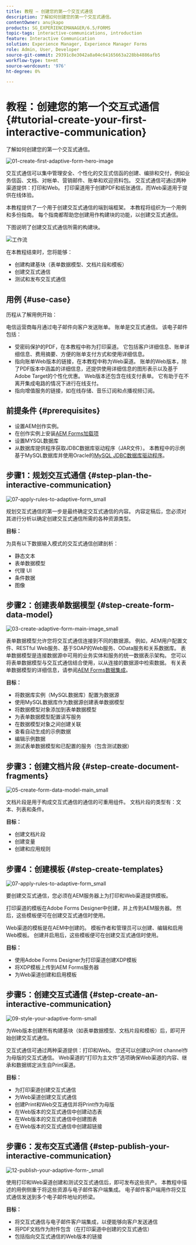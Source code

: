 ```yaml
---
title: 教程 — 创建您的第一个交互式通信
description: 了解如何创建您的第一个交互式通信。
contentOwner: anujkapo
products: SG_EXPERIENCEMANAGER/6.5/FORMS
topic-tags: interactive-communications, introduction
feature: Interactive Communication
solution: Experience Manager, Experience Manager Forms
role: Admin, User, Developer
source-git-commit: 29391c8e3042a8a04c64165663a228bb4886afb5
workflow-type: tm+mt
source-wordcount: '976'
ht-degree: 0%

---
```


# 教程：创建您的第一个交互式通信 {#tutorial-create-your-first-interactive-communication}

了解如何创建您的第一个交互式通信。

![01-create-first-adaptive-form-hero-image](assets/01-create-first-adaptive-form-hero-image.png)

交互式通信可以集中管理安全、个性化的交互式信函的创建、编排和交付，例如业务信函、文档、对帐单、营销邮件、账单和欢迎资料包。 交互式通信可通过两种渠道提供：打印和Web。 打印渠道用于创建PDF和纸张通信，而Web渠道用于提供在线体验。

本教程提供了一个用于创建交互式通信的端到端框架。 本教程将组织为一个用例和多份指南。 每个指南都帮助您创建用作构建块的功能，以创建交互式通信。

下图说明了创建交互式通信所需的构建块。

![工作流](assets/workflow.gif)

在本教程结束时，您将能够：

* 创建构建基块（表单数据模型、文档片段和模板）
* 创建交互式通信
* 测试和发布交互式通信

## 用例 {#use-case}

历程从了解用例开始：

电信运营商每月通过电子邮件向客户发送账单。 账单是交互式通信。 该电子邮件包括：

* 受密码保护的PDF，在本教程中称为打印渠道。 它包括客户详细信息、账单详细信息、费用摘要、方便的账单支付方式和使用详细信息。
* 指向账单Web版本的链接，在本教程中称为Web渠道。 账单的Web版本，除了PDF版本中涵盖的详细信息，还提供使用详细信息的图形表示以及基于Adobe Target的个性化优惠。 Web版本还包含在线支付表单。 它有助于在不离开集成电路的情况下进行在线支付。
* 指向增值服务的链接，如在线存储、音乐订阅和点播视频订阅。

## 前提条件 {#prerequisites}

* 设置AEM创作实例。
* 在创作实例上安装[AEM Forms加载项](/help/forms/using/installing-configuring-aem-forms-osgi.md)
* 设置MYSQL数据库
* 从数据库提供程序获取JDBC数据库驱动程序（JAR文件）。 本教程中的示例基于MySQL数据库并使用Oracle的[MySQL JDBC数据库驱动程序](https://dev.mysql.com/downloads/connector/j/5.1.html)。

## 步骤1：规划交互式通信 {#step-plan-the-interactive-communication}

![07-apply-rules-to-adaptive-form_small](assets/07-apply-rules-to-adaptive-form_small.png)

规划交互式通信的第一步是最终确定交互式通信的内容。 内容定稿后，您必须对其进行分析以确定创建交互式通信所需的各种资源类型。

**目标：**

为具有以下数据输入模式的交互式通信创建剖析：

* 静态文本
* 表单数据模型
* 代理 UI
* 条件数据
* 图像

[](/help/forms/using/planning-interactive-communications.md)

## 步骤2：创建表单数据模型 {#step-create-form-data-model}

![03-create-adaptive-form-main-image_small](assets/03-create-adaptive-form-main-image_small.png)

表单数据模型允许您将交互式通信连接到不同的数据源。 例如，AEM用户配置文件、RESTful Web服务、基于SOAP的Web服务、OData服务和关系数据库。 表单数据模型是连接数据源中可用的业务实体和服务的统一数据表示架构。 您可以将表单数据模型与交互式通信结合使用，以从连接的数据源中检索数据。 有关表单数据模型的详细信息，请参阅[AEM Forms数据集成](/help/forms/using/data-integration.md)。

**目标：**

* 将数据库实例（MySQL数据库）配置为数据源
* 使用MySQL数据库作为数据源创建表单数据模型
* 将数据模型对象添加到表单数据模型
* 为表单数据模型配置读写服务
* 在数据模型对象之间创建关联
* 查看自动生成的示例数据
* 编辑示例数据
* 测试表单数据模型和已配置的服务（包含测试数据）

[](/help/forms/using/create-form-data-model0.md)

## 步骤3：创建文档片段 {#step-create-document-fragments}

![05-create-form-data-model-main_small](assets/05-create-form-data-model-main_small.png)

文档片段是用于构成交互式通信的通信的可重用组件。 文档片段的类型有：文本、列表和条件。

**目标：**

* 创建文档片段
* 创建变量
* 创建和应用规则

[](/help/forms/using/create-document-fragments.md)

## 步骤4：创建模板 {#step-create-templates}

![07-apply-rules-to-adaptive-form_small](assets/07-apply-rules-to-adaptive-form_small.png)

要创建交互式通信，您必须在AEM服务器上为打印和Web渠道提供模板。

打印渠道的模板在Adobe Forms Designer中创建，并上传到AEM服务器。 然后，这些模板便可在创建交互式通信时使用。

Web渠道的模板是在AEM中创建的。 模板作者和管理员可以创建、编辑和启用Web模板。 创建并启用后，这些模板便可在创建交互式通信时使用。

**目标：**

* 使用Adobe Forms Designer为打印渠道创建XDP模板
* 将XDP模板上传到AEM Forms服务器
* 为Web渠道创建和启用模板

[](/help/forms/using/create-templates-print-web.md)

## 步骤5：创建交互式通信 {#step-create-an-interactive-communication}

![09-style-your-adaptive-form-small](assets/09-style-your-adaptive-form-small.png)

为Web版本创建所有构建基块（如表单数据模型、文档片段和模板）后，即可开始创建交互式通信。

交互式通信可通过两种渠道提供：打印和Web。 您还可以创建以Print channel作为母版的交互式通信。 Web渠道的“打印为主文件”选项确保Web渠道的内容、继承和数据绑定派生自Print渠道。

**目标：**

* 为打印渠道创建交互式通信
* 为Web渠道创建交互式通信
* 创建Print和Web交互通信并将Print作为母版
* 在Web版本的交互式通信中创建动态表
* 在Web版本的交互式通信中创建图表
* 在Web版本的交互式通信中创建超链接

[](/help/forms/using/create-interactive-communication0.md)

## 步骤6：发布交互式通信 {#step-publish-your-interactive-communication}

![12-publish-your-adaptive-form-_small](assets/12-publish-your-adaptive-form-_small.png)

使用打印和Web渠道创建和测试交互式通信后，即可发布这些资产。 本教程中描述的用例侧重于将这些资源与电子邮件客户端集成。 电子邮件客户端用作将交互式通信发送到多个电子邮件地址的桥梁。

**目标：**

* 将交互式通信与电子邮件客户端集成，以便能够向客户发送通信
* 将PDF文档作为附件包含（在打印渠道中创建的交互式通信）
* 包括指向交互式通信的Web版本的链接
